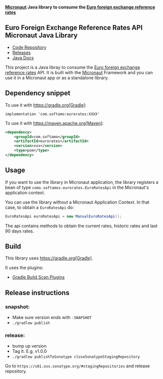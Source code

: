 **[Micronaut](https://micronaut.io) Java library to consume the [Euro foreign exchange reference rates](https://www.ecb.europa.eu/stats/policy_and_exchange_rates/euro_reference_exchange_rates/html/index.en.html)**

## Euro Foreign Exchange Reference Rates API Micronaut Java Library

- [Code Repository](https://github.com/sdelamo/eurorates)
- [Releases](https://github.com/sdelamo/eurorates/releases)
- [Java Docs](https://sdelamo.github.io/eurorates/javadoc/index.html)

This project is a Java libray to consume the [Euro foreign exchange reference rates](https://www.ecb.europa.eu/stats/policy_and_exchange_rates/euro_reference_exchange_rates/html/index.en.html) API. It is built with the [Micronaut](https://micronaut.io) Framework and you can use it in a Micronaut app or as a standalone library.

## Dependency snippet

To use it with https://gradle.org[Gradle]:

`implementation 'com.softamo:eurorates:XXXX'`

To use it with https://maven.apache.org[Maven]:

```xml
<dependency>
    <groupId>com.softamo</groupId>
    <artifactId>eurorates</artifactId>
    <version>xxx</version>
    <type>pom</type>
</dependency>
```

## Usage

If you want to use the library in Micronaut application, the library registers a bean of type `como.softamos.eurorates.EuroRatesApi` in the Micronaut's application context.

You can use the library without a Micronaut Application Context. In that case, to obtain a `EuroRatesApi` do:

```java
EuroRatesApi euroRatesApi = new ManualEuroRatesApi();
```

The api contains methods to obtain the current rates, historic rates and last 90 days rates.

## Build

This library uses https://gradle.org[Gradle].

It uses the plugins:

- [Gradle Build Scan Plugins](https://plugins.gradle.org/plugin/com.gradle.build-scan)
  
## Release instructions

### snapshot:

- Make sure version ends with `-SNAPSHOT`
- `./gradlew publish`

### release:

- bump up version
- Tag it. E.g. v1.0.0
- `./gradlew publishToSonatype closeSonatypeStagingRepository`

Go to `https://s01.oss.sonatype.org/#stagingRepositories` and release repository.
